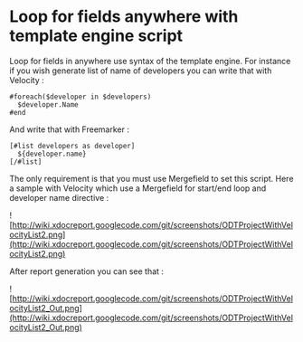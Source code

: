 # Loop for fields anywhere with template engine script #

Loop for fields in anywhere use syntax of the template engine. For instance if you wish generate list of name of developers you can write that with Velocity :

```
#foreach($developer in $developers)
  $developer.Name
#end
```

And write that with Freemarker :

```
[#list developers as developer]
  ${developer.name}
[/#list]
```

The only requirement is that you must use Mergefield to set this script. Here a sample with Velocity which use a Mergefield for start/end loop and developer name directive :

![http://wiki.xdocreport.googlecode.com/git/screenshots/ODTProjectWithVelocityList2.png](http://wiki.xdocreport.googlecode.com/git/screenshots/ODTProjectWithVelocityList2.png)

After report generation you can see that :

![http://wiki.xdocreport.googlecode.com/git/screenshots/ODTProjectWithVelocityList2_Out.png](http://wiki.xdocreport.googlecode.com/git/screenshots/ODTProjectWithVelocityList2_Out.png)